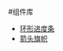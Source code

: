 #组件库
- [环形进度条](https://github.com/yanyj1993/bauble/tree/master/circular-progress "点击进入")
- [箭头旗帜](https://github.com/yanyj1993/bauble/tree/master/banner-arrows "点击进入")
